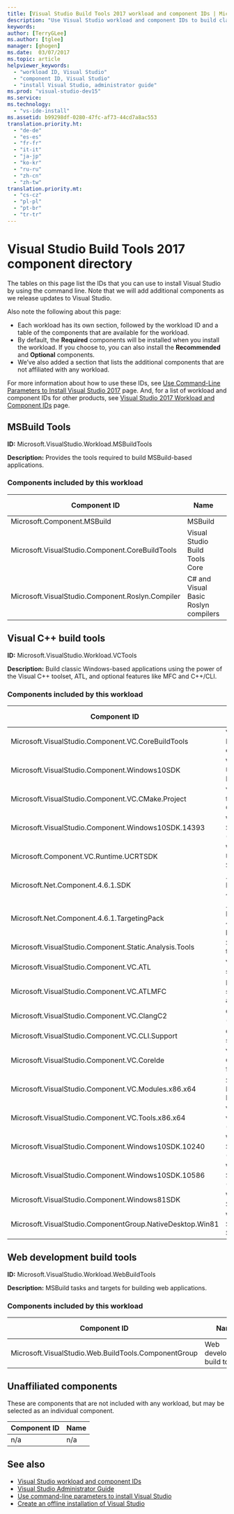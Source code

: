 ```yaml
---
title: [Visual Studio Build Tools 2017 workload and component IDs | Microsoft Docs]
description: "Use Visual Studio workload and component IDs to build classic Windows-based applications"
keywords:
author: [TerryGLee]
ms.author: [tglee]
manager: [ghogen]
ms.date:  03/07/2017
ms.topic: article
helpviewer_keywords:
  - "workload ID, Visual Studio"
  - "component ID, Visual Studio"
  - "install Visual Studio, administrator guide"
ms.prod: "visual-studio-dev15"
ms.service:
ms.technology:
  - "vs-ide-install"
ms.assetid: b99298df-0280-47fc-af73-44cd7a8ac553
translation.priority.ht:
  - "de-de"
  - "es-es"
  - "fr-fr"
  - "it-it"
  - "ja-jp"
  - "ko-kr"
  - "ru-ru"
  - "zh-cn"
  - "zh-tw"
translation.priority.mt:
  - "cs-cz"
  - "pl-pl"
  - "pt-br"
  - "tr-tr"
---
```


# Visual Studio Build Tools 2017 component directory

The tables on this page list the IDs that you can use to install Visual Studio by using the command line. Note that we will add additional components as we release updates to Visual Studio.

Also note the following about this page:

* Each workload has its own section, followed by the workload ID and a table of the components that are available for the workload.
* By default, the **Required** components will be installed when you install the workload. If you choose to, you can also install the **Recommended** and **Optional** components.
* We’ve also added a section that lists the additional components that are not affiliated with any workload.

For more information about how to use these IDs, see [Use Command-Line Parameters to Install Visual Studio 2017](use-command-line-parameters-to-install-visual-studio.md) page. And, for a list of workload and component IDs for other products, see [Visual Studio 2017 Workload and Component IDs](workload-and-component-ids.md) page.

## MSBuild Tools

**ID:** Microsoft.VisualStudio.Workload.MSBuildTools

**Description:** Provides the tools required to build MSBuild-based applications.

### Components included by this workload

Component ID | Name | Dependency type
--- | --- | ---
Microsoft.Component.MSBuild | MSBuild | Required
Microsoft.VisualStudio.Component.CoreBuildTools | Visual Studio Build Tools Core | Required
Microsoft.VisualStudio.Component.Roslyn.Compiler | C# and Visual Basic Roslyn compilers | Required


## Visual C++ build tools

**ID:** Microsoft.VisualStudio.Workload.VCTools

**Description:** Build classic Windows-based applications using the power of the Visual C++ toolset, ATL, and optional features like MFC and C++/CLI.

### Components included by this workload

Component ID | Name | Dependency type
--- | --- | ---
Microsoft.VisualStudio.Component.VC.CoreBuildTools | Visual C++ Build Tools core features | Required
Microsoft.VisualStudio.Component.Windows10SDK | Windows Universal C Runtime | Required
Microsoft.VisualStudio.Component.VC.CMake.Project | Visual C++ tools for CMake | Recommended
Microsoft.VisualStudio.Component.Windows10SDK.14393 | Windows 10 SDK (10.0.14393.0) | Recommended
Microsoft.Component.VC.Runtime.UCRTSDK | Windows Universal CRT SDK | Optional
Microsoft.Net.Component.4.6.1.SDK | .NET Framework 4.6.1 SDK | Optional
Microsoft.Net.Component.4.6.1.TargetingPack | .NET Framework 4.6.1 targeting pack | Optional
Microsoft.VisualStudio.Component.Static.Analysis.Tools | Static analysis tools | Optional
Microsoft.VisualStudio.Component.VC.ATL | Visual C++ ATL support | Optional
Microsoft.VisualStudio.Component.VC.ATLMFC | MFC and ATL support (x86 and x64) | Optional
Microsoft.VisualStudio.Component.VC.ClangC2 | Clang/C2 (experimental) | Optional
Microsoft.VisualStudio.Component.VC.CLI.Support | C++/CLI support | Optional
Microsoft.VisualStudio.Component.VC.CoreIde | Visual Studio C++ core features | Optional
Microsoft.VisualStudio.Component.VC.Modules.x86.x64 | Standard Library Modules | Optional
Microsoft.VisualStudio.Component.VC.Tools.x86.x64 | VC++ 2017 v141 toolset (x86,x64) | Optional
Microsoft.VisualStudio.Component.Windows10SDK.10240 | Windows 10 SDK (10.0.10240.0) | Optional
Microsoft.VisualStudio.Component.Windows10SDK.10586 | Windows 10 SDK (10.0.10586.0) | Optional
Microsoft.VisualStudio.Component.Windows81SDK | Windows 8.1 SDK | Optional
Microsoft.VisualStudio.ComponentGroup.NativeDesktop.Win81 | Windows 8.1 SDK and UCRT SDK | Optional


## Web development build tools

**ID:** Microsoft.VisualStudio.Workload.WebBuildTools

**Description:** MSBuild tasks and targets for building web applications.

### Components included by this workload

Component ID | Name | Dependency type
--- | --- | ---
Microsoft.VisualStudio.Web.BuildTools.ComponentGroup | Web development build tools | Required
## Unaffiliated components

These are components that are not included with any workload, but may be selected as an individual component.

Component ID | Name
--- | ---
n/a | n/a


## See also

* [Visual Studio workload and component IDs](workload-and-component-ids.md)
* [Visual Studio Administrator Guide](visual-studio-administrator-guide.md)
* [Use command-line parameters to install Visual Studio](use-command-line-parameters-to-install-visual-studio.md)
* [Create an offline installation of Visual Studio](create-an-offline-installation-of-visual-studio.md)
